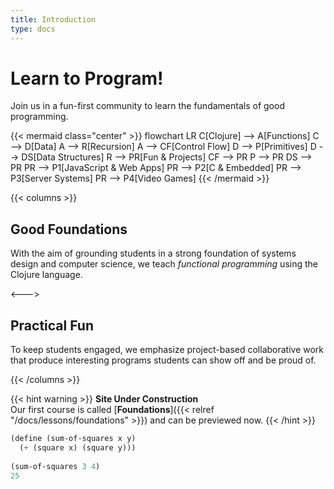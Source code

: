 ```yaml
---
title: Introduction
type: docs
---
```


# Learn to Program!

Join us in a fun-first community to learn the fundamentals of good programming.

{{< mermaid class="center" >}}
flowchart LR
    C[Clojure] --> A[Functions]
    C --> D[Data]
    A --> R[Recursion]
    A --> CF[Control Flow]
    D --> P[Primitives]
    D --> DS[Data Structures]
    R --> PR[Fun & Projects]
    CF --> PR
    P --> PR
    DS --> PR
    PR --> P1[JavaScript & Web Apps]
    PR --> P2[C & Embedded]
    PR --> P3[Server Systems]
    PR --> P4[Video Games]
{{< /mermaid >}}


{{< columns >}}

## Good Foundations

With the aim of grounding students in a strong foundation of systems
design and computer science, we teach *functional programming* using
the Clojure language.

<--->

## Practical Fun

To keep students engaged, we emphasize project-based collaborative
work that produce interesting programs students can show off and be
proud of.

{{< /columns >}}


{{< hint warning >}}
**Site Under Construction**  
Our first course is called [**Foundations**]({{< relref "/docs/lessons/foundations" >}})
and can be previewed now.
{{< /hint >}}


```scm
(define (sum-of-squares x y)
  (+ (square x) (square y)))
  
(sum-of-squares 3 4)
25
```

